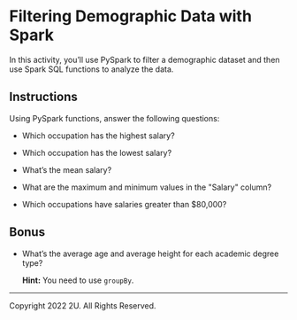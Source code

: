 # Filtering Demographic Data with Spark

In this activity, you’ll use PySpark to filter a demographic dataset and then use Spark SQL functions to analyze the data. 

## Instructions

Using PySpark functions, answer the following questions:

* Which occupation has the highest salary?

* Which occupation has the lowest salary?

* What’s the mean salary?

* What are the maximum and minimum values in the "Salary" column?

* Which occupations have salaries greater than $80,000?

## Bonus

* What’s the average age and average height for each academic degree type?

  **Hint:** You need to use `groupBy`.

---

Copyright 2022 2U. All Rights Reserved.